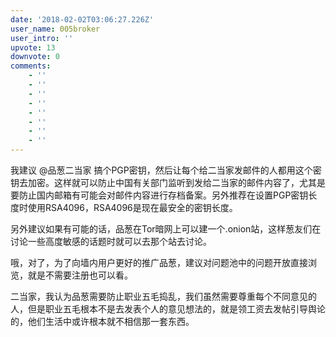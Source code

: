 ```yaml
---
date: '2018-02-02T03:06:27.226Z'
user_name: 005broker
user_intro: ''
upvote: 13
downvote: 0
comments:
    - ''
    - ''
    - ''
    - ''
    - ''
    - ''
    - ''
    - ''
---
```


我建议 @品葱二当家 搞个PGP密钥，然后让每个给二当家发邮件的人都用这个密钥去加密。这样就可以防止中国有关部门监听到发给二当家的邮件内容了，尤其是要防止国内邮箱有可能会对邮件内容进行存档备案。另外推荐在设置PGP密钥长度时使用RSA4096，RSA4096是现在最安全的密钥长度。

另外建议如果有可能的话，品葱在Tor暗网上可以建一个.onion站，这样葱友们在讨论一些高度敏感的话题时就可以去那个站去讨论。

哦，对了，为了向墙内用户更好的推广品葱，建议对问题池中的问题开放直接浏览，就是不需要注册也可以看。

二当家，我认为品葱需要防止职业五毛捣乱，我们虽然需要尊重每个不同意见的人，但是职业五毛根本不是去发表个人的意见想法的，就是领工资去发帖引导舆论的，他们生活中或许根本就不相信那一套东西。
